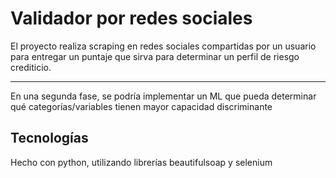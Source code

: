 # Validador por redes sociales
El proyecto realiza scraping en redes sociales compartidas por un usuario para entregar un puntaje que sirva para determinar un perfil de riesgo crediticio.
***
En una segunda fase, se podría implementar un ML que pueda determinar qué categorías/variables tienen mayor capacidad discriminante
## Tecnologías
Hecho con python, utilizando librerías beautifulsoap y selenium